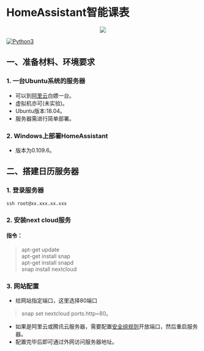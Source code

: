 # HomeAssistant智能课表
<p align="center">
  <img src="https://github.com/home-assistant/home-assistant-assets/blob/master/loading-screen.gif">
</p>  
<a href="#"><img alt="Python3" src="https://img.shields.io/badge/Python-3-blue.svg?style=flat-square"></a>  

## 一、准备材料、环境要求
   
### 1. 一台Ubuntu系统的服务器
   
* 可以到[阿里云](https://developer.aliyun.com/adc/student/)白嫖一台。
* 虚拟机亦可(未实验)。
* Ubuntu版本:18.04。
* 服务器需进行简单部署。
### 2. Windows上部署HomeAssistant
   
* 版本为0.109.6。

## 二、搭建日历服务器
### 1. 登录服务器
    ssh root@xx.xxx.xx.xxx
    
### 2. 安装next cloud服务
#### 指令：
>apt-get update  
apt-get install snap  
apt-get install snapd  
snap install nextcloud  

### 3. 网站配置
* 给网站指定端口，这里选择80端口  
>snap set nextcloud ports.http=80。  
* 如果是阿里云或腾讯云服务器，需要配置[安全组规则](https://yq.aliyun.com/articles/713259)开放端口，然后重启服务器。  
* 配置完毕后即可通过外网访问服务器地址。  


